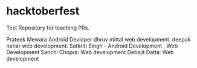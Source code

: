 # hacktoberfest
Test Repository for teaching PRs.

Prateek Mewara Android Devloper
dhruv mittal web development.
deepak nahar web development.
Satkriti Singh - Android Development , Web Development
Sanchi Chopra: Web development
Debajit Datta: Web development